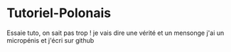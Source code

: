 # Tutoriel-Polonais
Essaie tuto, on sait pas trop !
je vais dire une vérité et un mensonge
j'ai un micropénis et j'écri sur github
